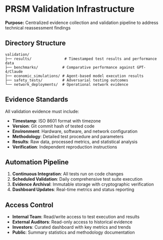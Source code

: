 # PRSM Validation Infrastructure

**Purpose:** Centralized evidence collection and validation pipeline to address technical reassessment findings

## Directory Structure

```
validation/
├── results/               # Timestamped test results and performance data
├── benchmarks/           # Comparative performance against GPT-4/Claude  
├── economic_simulations/ # Agent-based model execution results
├── safety_tests/         # Adversarial testing outcomes
└── network_deployments/  # Operational network evidence
```

## Evidence Standards

All validation evidence must include:
- **Timestamp**: ISO 8601 format with timezone
- **Version**: Git commit hash of tested code
- **Environment**: Hardware, software, and network configuration
- **Methodology**: Detailed test procedure and parameters
- **Results**: Raw data, processed metrics, and statistical analysis
- **Verification**: Independent reproduction instructions

## Automation Pipeline

1. **Continuous Integration**: All tests run on code changes
2. **Scheduled Validation**: Daily comprehensive test suite execution  
3. **Evidence Archival**: Immutable storage with cryptographic verification
4. **Dashboard Updates**: Real-time metrics and status reporting

## Access Control

- **Internal Team**: Read/write access to test execution and results
- **External Auditors**: Read-only access to historical evidence
- **Investors**: Curated dashboard with key metrics and trends
- **Public**: Summary statistics and methodology documentation